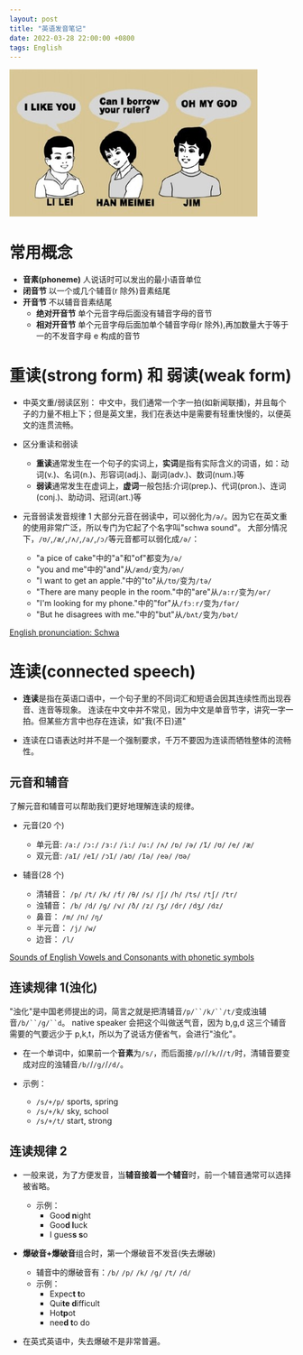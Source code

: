 ```yaml
---
layout: post
title: "英语发音笔记"
date: 2022-03-28 22:00:00 +0800
tags: English
---
```


![metting](/assets/images/2022-03-28-English_pronunciation_1.jpeg)

# 常用概念

- **音素(phoneme)** 人说话时可以发出的最小语音单位
- **闭音节** 以一个或几个辅音(r 除外)音素结尾
- **开音节** 不以辅音音素结尾
  - **绝对开音节** 单个元音字母后面没有辅音字母的音节
  - **相对开音节** 单个元音字母后面加单个辅音字母(r 除外),再加数量大于等于一的不发音字母 e 构成的音节

# 重读(strong form) 和 弱读(weak form)

- 中英文重/弱读区别：
  中文中，我们通常一个字一拍(如新闻联播)，并且每个子的力量不相上下；但是英文里，我们在表达中是需要有轻重快慢的，以便英文的连贯流畅。

- 区分重读和弱读

  - **重读**通常发生在一个句子的实词上，**实词**是指有实际含义的词语，如：动词(v.)、名词(n.)、形容词(adj.)、副词(adv.)、数词(num.)等
  - **弱读**通常发生在虚词上，**虚词**一般包括:介词(prep.)、代词(pron.)、连词(conj.)、助动词、冠词(art.)等

- 元音弱读发音规律 1
  大部分元音在弱读中，可以弱化为`/ə/`。因为它在英文重的使用非常广泛，所以专门为它起了个名字叫"schwa sound"。
  大部分情况下，`/ʊ/`,`/æ/`,`/ʌ/`,`/a/`,`/ɔ/`等元音都可以弱化成`/ə/`：
  - "a pice of cake"中的"a"和"of"都变为`/ə/`
  - "you and me"中的"and"从`/ænd/`变为`/ən/`
  - "I want to get an apple."中的"to"从`/tʊ/`变为`/tə/`
  - "There are many people in the room."中的"are"从`/a:r/`变为`/ər/`
  - "I'm looking for my phone."中的"for"从`/fɔːr/`变为`/fər/`
  - "But he disagrees with me."中的"but"从`/bʌt/`变为`/bət/`

[English pronunciation: Schwa](https://www.youtube.com/watch?v=KwDJnXt3ZVQ)

# 连读(connected speech)

- **连读**是指在英语口语中，一个句子里的不同词汇和短语会因其连续性而出现吞音、连音等现象。
  连读在中文中并不常见，因为中文是单音节字，讲究一字一拍。但某些方言中也存在连读，如"我(不日)道"

- 连读在口语表达时并不是一个强制要求，千万不要因为连读而牺牲整体的流畅性。

## 元音和辅音

了解元音和辅音可以帮助我们更好地理解连读的规律。

- 元音(20 个)

  - 单元音:
    `/a:/` `/ɔ:/` `/ɜ:/` `/i:/` `/u:/` `/ʌ/` `/ɒ/` `/ə/` `/I/` `/ʊ/` `/e/` `/æ/`
  - 双元音:
    `/aI/` `/eI/` `/ɔI/` `/aʊ/` `/Iə/` `/eə/` `/ʊə/`

- 辅音(28 个)
  - 清辅音：
    `/p/` `/t/` `/k/` `/f/` `/θ/` `/s/` `/ʃ/` `/h/` `/ts/` `/tʃ/` `/tr/`
  - 浊辅音：
    `/b/` `/d/` `/g/` `/v/` `/ð/` `/z/` `/ʒ/` `/dr/` `/dʒ/` `/dz/`
  - 鼻音：
    `/m/` `/n/` `/ŋ/`
  - 半元音：
    `/j/` `/w/`
  - 边音：
    `/l/`

[Sounds of English Vowels and Consonants with phonetic symbols](https://www.youtube.com/watch?v=JwTDPu2TE6k)

## 连读规律 1(浊化)

"浊化"是中国老师提出的词，简言之就是把清辅音` /p/``/k/``/t/ `变成浊辅音` /b/``/g/``d `。
native speaker 会把这个叫做送气音，因为 b,g,d 这三个辅音需要的气要远少于 p,k,t，所以为了说话方便省气，会进行"浊化"。

- 在一个单词中，如果前一个**音素**为`/s/`，而后面接`/p/`/`/k/`/`/t/`时，清辅音要变成对应的浊辅音`/b/`/`/g/`/`/d/`。

- 示例：
  - `/s/+/p/` sports, spring
  - `/s/+/k/` sky, school
  - `/s/+/t/` start, strong

## 连读规律 2

- 一般来说，为了方便发音，当**辅音接着一个辅音**时，前一个辅音通常可以选择被省略。

  - 示例：
    - Goo**d n**ight
    - Goo**d l**uck
    - I gues**s s**o

- **爆破音+爆破音**组合时，第一个爆破音不发音(失去爆破)

  - 辅音中的爆破音有：`/b/` `/p/` `/k/` `/g/` `/t/` `/d/`
  - 示例：
    - Expec**t t**o
    - Qui**te d**ifficult
    - Ho**tp**ot
    - nee**d t**o do

- 在英式英语中，失去爆破不是非常普遍。
